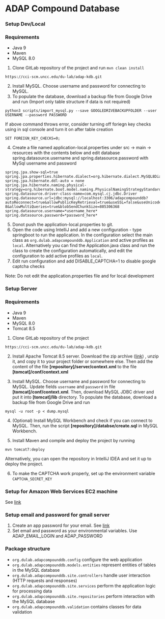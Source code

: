 # ADAP Compound Database

### Setup Dev/Local

### Requirements
- Java 9
- Maven
- MySQL 8.0

1. Clone GitLab repository of the project and run `mvn clean install`
```
https://cci-scm.uncc.edu/du-lab/adap-kdb.git
```

2. Install MySQL. Choose username and password for connecting to MySQL.
3. To populate the database, download a backup file from Google Drive and run (Import only table structure if data is not required)
```
python3 scripts/import_mysql.py --save GOOGLEDRIVEBACKUPFOLDER --user USERNAME --password PASSWORD
```
If above command throws error, consider turning off foriegn key checks using in sql console and turn it on after table creation
```
SET FOREIGN_KEY_CHECKS=0;
```
4. Create a file named application-local.properties under src -> main -> resources with the contents below and edit database spring.datasource.username and spring.datasource.password with MySql username and password
```
spring.jpa.show-sql=true
spring.jpa.properties.hibernate.dialect=org.hibernate.dialect.MySQL8Dialect
spring.jpa.hibernate.ddl-auto = none
spring.jpa.hibernate.naming.physical-strategy=org.hibernate.boot.model.naming.PhysicalNamingStrategyStandardImpl
spring.datasource.driver-class-name=com.mysql.cj.jdbc.Driver
spring.datasource.url=jdbc:mysql://localhost:3306/adapcompounddb?autoReconnect=true&allowPublicKeyRetrieval=true&useSSL=false&useUnicode=yes&characterEncoding=UTF-8&allowMultiQueries=true&blobSendChunkSize=805306368
spring.datasource.username=*username_here*
spring.datasource.password=*password_here*
```
5. Donot push the application-local.properties to git.
6. Open the code using IntelliJ and add a new configuration - type springboot to run the application. In the configuration select the main class as `org.dulab.adapcompounddb.Application` and active profiles as `local`. Alternatively you can find the Application.java class and run the class to create the configuration automatically, and edit the configuration to add active profiles as `local`.
7. Edit run configuration and add DISABLE_CAPTCHA=1 to disable google captcha checks

Note: Do not edit the application.properties file and for local development

### Setup Server

### Requirements
- Java 9
- Maven
- MySQL 8.0
- Tomcat 8.5
1. Clone GitLab repository of the project
```
https://cci-scm.uncc.edu/du-lab/adap-kdb.git
```
2. Install Apache Tomcat 8.5 server. Download the zip archive
   ([link](https://mirrors.ocf.berkeley.edu/apache/tomcat/tomcat-8/v8.5.61/bin/apache-tomcat-8.5.61.zip))
   , unzip it, and copy it to your project folder or somewhere else.
   Then add the content of the file
   **[repository]/server/context.xml** to the file **[tomcat]/conf/context.xml**

3. Install MySQL. Choose username and password for connecting to MySQL. Update fields `username` and
   `password` in file **[tomcat]/conf/context.xml**. Then, download MySQL JDBC driver and put it into
   **[tomcat]/lib** directory. To populate the database, download a backup file from Google Drive and run
```
mysql -u root -p < dump.mysql
```

4. (Optional) Install MySQL Workbench and check if you can connect to MySQL. Then, run the script **[repository]/databse/create.sql** in MySQL Workbench.

5. Install Maven and compile and deploy the project by running
```
mvn tomcat7:deploy
```
Alternatively, you can open the repository in IntelliJ IDEA and set it up to deploy the project.

6. To make the CAPTCHA work properly, set up the environment variable `CAPTCHA_SECRET_KEY`

### Setup for Amazon Web Services EC2 machine
See [link](INSTALL_LINUX.md)

### Setup email and password for gmail server
1. Create an app password for your email. See [link](https://support.google.com/accounts/answer/185833?hl=en#zippy=%2Cwhy-you-may-need-an-app-password)
2. Set email and password as your environmental variables. Use ADAP_EMAIL_LOGIN and ADAP_PASSWORD

### Package structure
* `org.dulab.adapcompounddb.config` configure the web application
* `org.dulab.adapcompounddb.models.entities` represent entities of tables in the MySQL database
* `org.dulab.adapcompounddb.site.controllers` handle user interaction (HTTP requests and responses)
* `org.dulab.adapcompounddb.site.services` perform the application logic for processing data
* `org.dulab.adapcompounddb.site.repositories` perform interaction with the MySQL database
* `org.dulab.adapcompounddb.validation` contains classes for data validation

